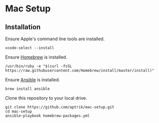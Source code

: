 # Mac Setup

## Installation

Ensure Apple's command line tools are installed.

    xcode-select --install

Ensure [Homebrew](https://brew.sh/) is installed.

    /usr/bin/ruby -e "$(curl -fsSL https://raw.githubusercontent.com/Homebrew/install/master/install)"

Ensure [Ansible](http://docs.ansible.com/intro_installation.html) is installed.

    brew install ansible

Clone this repository to your local drive.

    git clone https://github.com/aptrik/mac-setup.git
    cd mac-setup
    ansible-playbook homebrew-packages.yml

